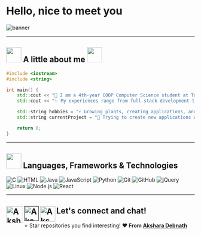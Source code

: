 # Hello, nice to meet you

![banner](https://github.com/akshxrx/akshxrx/assets/70068533/5224edfe-59fd-4f97-8880-9b1a1b1232a1)

** **

## <img src="https://user-images.githubusercontent.com/70068533/151487809-05c3d7f3-9c2f-483e-9926-d0537d095072.gif" width="40"> A little about me <img src="https://media.giphy.com/media/WUlplcMpOCEmTGBtBW/giphy.gif" width="40"> 

```c++
#include <iostream>
#include <string>

int main() {
    std::cout << "🍃 I am a 4th-year COOP Computer Science student at Toronto Met :D" << std::endl;
    std::cout << "✨ My experiences range from full-stack development to research" << std::endl;

    std::string hobbies = "⚡ Growing plants, creating applications, and teaching";
    std::string currentProject = "🔭 Trying to create new applications with ML knowledge";

    return 0;
}
```

** **

## <img src="https://camo.githubusercontent.com/fb070d9f71a64edbafed08519130d75e7e0a0a69665d50d94ad095157f702e59/68747470733a2f2f6d656469612e67697068792e636f6d2f6d656469612f6d47634e6a736657416a593541455a4e77362f67697068792e676966" width="40"> Languages, Frameworks & Technologies
![C](https://img.shields.io/badge/-C-000000?style=flat&logo=C)
![HTML](https://img.shields.io/badge/-HTML5-000000?style=flat&logo=HTML5)
![Java](https://img.shields.io/badge/-Java-000000?style=flat&logo=Java&logoColor=007396)
![JavaScript](https://img.shields.io/badge/-JavaScript-000000?style=flat&logo=javascript)
![Python](https://img.shields.io/badge/-Python-000000?style=flat&logo=python)
![Git](https://img.shields.io/badge/-Git-000000?style=flat&logo=git&logoColor=F05032)
![GitHub](https://img.shields.io/badge/-GitHub-000000?style=flat&logo=github&logoColor=FFFFFF)
![jQuery](https://img.shields.io/badge/-jQuery-000000?style=flat&logo=jQuery&logoColor=0769AD)
![Linux](https://img.shields.io/badge/-Linux-000000?style=flat&logo=linux&logoColor=FCC624)
![Node.js](https://img.shields.io/badge/-Node.js-000000?style=flat&logo=node.js&logoColor=339933)
![React](https://img.shields.io/badge/-React-000000?style=flat&logo=React&logoColor=61DAFB)

** **

<h2> Let's connect and chat! 
  <a href="https://www.linkedin.com/in/akshara-debnath/">
    <img align="left" width="45px" alt="Akshara Debnath | Linkedin" src="https://github.com/akshxrx/akshxrx/assets/70068533/6f640854-c3d4-434f-bef2-cc1d00b54762" />
  </a>
  <a href="">
    <img align="left" alt="Akshara Debnath | Website" width="39px" src="https://github.com/akshxrx/akshxrx/assets/70068533/ac1754f1-5d3d-48e0-9e42-8e5e012f46eb" />
  </a>
  <a href="mailto:akshara.debnath@ryerson.ca">
    <img align="left" alt="Akshara Debnath | Gmail" width="41px" src="https://github.com/akshxrx/akshxrx/assets/70068533/0f6055f0-911b-499d-b297-90f606a64de6" />
  </a>
</h2> 
  
  ⭐️ Star repositories you find interesting!
  **❤️ From [Akshara Debnath](https://github.com/akshxrx)**
  

